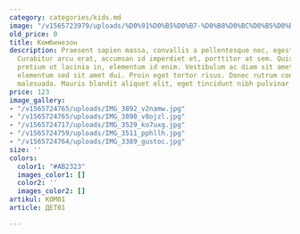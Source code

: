 ```yaml
---
category: categories/kids.md
image: "/v1565723979/uploads/%D0%91%D0%B5%D0%B7-%D0%B8%D0%BC%D0%B5%D0%BD%D0%B8-5_xjes0u.jpg"
old_price: 0
title: Комбинезон
description: Praesent sapien massa, convallis a pellentesque nec, egestas non nisi.
  Curabitur arcu erat, accumsan id imperdiet et, porttitor at sem. Quisque velit nisi,
  pretium ut lacinia in, elementum id enim. Vestibulum ac diam sit amet quam vehicula
  elementum sed sit amet dui. Proin eget tortor risus. Donec rutrum congue leo eget
  malesuada. Mauris blandit aliquet elit, eget tincidunt nibh pulvinar a.
price: 123
image_gallery:
- "/v1565724765/uploads/IMG_3892_v2namw.jpg"
- "/v1565724765/uploads/IMG_3890_v8ojzl.jpg"
- "/v1565724717/uploads/IMG_3529_ko7uxg.jpg"
- "/v1565724759/uploads/IMG_3511_pphllh.jpg"
- "/v1565724764/uploads/IMG_3389_gustoc.jpg"
size: ''
colors:
  color1: "#AB2323"
  images_color1: []
  color2: ''
  images_color2: []
artikul: КОМ01
article: ДЕТ01

---
```

